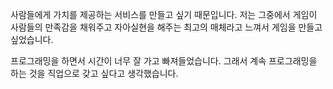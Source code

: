 사람들에게 가치를 제공하는 서비스를 만들고 싶기 때문입니다. 저는 그중에서 게임이 사람들의 만족감을 채워주고 자아실현을 해주는 최고의 매체라고 느껴서 게임을 만들고 싶었습니다.

프로그래밍을 하면서 시간이 너무 잘 가고 빠져들었습니다. 그래서 계속 프로그래밍을 하는 것을 직업으로 갖고 싶다고 생각했습니다.
